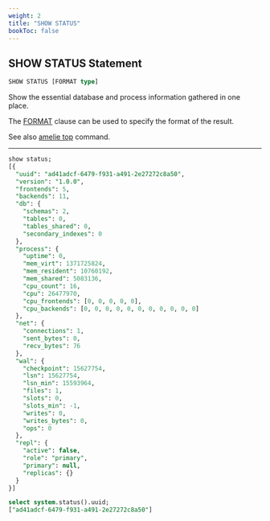 ```yaml
---
weight: 2
title: "SHOW STATUS"
bookToc: false
---
```


## SHOW STATUS Statement

```SQL
SHOW STATUS [FORMAT type]
```

Show the essential database and process information gathered in one place.

The [FORMAT](/docs/sql/query/format) clause can be used to specify the format of the result.

See also [amelie top](/docs/tutorial/monitoring) command.

---

```SQL
show status;
[{
  "uuid": "ad41adcf-6479-f931-a491-2e27272c8a50",
  "version": "1.0.0",
  "frontends": 5,
  "backends": 11,
  "db": {
    "schemas": 2,
    "tables": 0,
    "tables_shared": 0,
    "secondary_indexes": 0
  },
  "process": {
    "uptime": 0,
    "mem_virt": 1371725824,
    "mem_resident": 10760192,
    "mem_shared": 5083136,
    "cpu_count": 16,
    "cpu": 26477970,
    "cpu_frontends": [0, 0, 0, 0, 0],
    "cpu_backends": [0, 0, 0, 0, 0, 0, 0, 0, 0, 0, 0]
  },
  "net": {
    "connections": 1,
    "sent_bytes": 0,
    "recv_bytes": 76
  },
  "wal": {
    "checkpoint": 15627754,
    "lsn": 15627754,
    "lsn_min": 15593964,
    "files": 1,
    "slots": 0,
    "slots_min": -1,
    "writes": 0,
    "writes_bytes": 0,
    "ops": 0
  },
  "repl": {
    "active": false,
    "role": "primary",
    "primary": null,
    "replicas": {}
  }
}]

select system.status().uuid;
["ad41adcf-6479-f931-a491-2e27272c8a50"]
```
